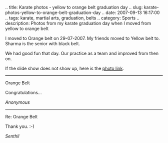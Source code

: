 .. title: Karate photos - yellow to orange belt graduation day
.. slug: karate-photos-yellow-to-orange-belt-graduation-day
.. date: 2007-09-13 16:17:00
.. tags: karate, martial arts, graduation, belts
.. category: Sports
.. description: Photos from my karate graduation day when I moved from yellow to orange belt

I moved to Orange belt on 29-07-2007. My friends moved to Yellow belt to. Sharma is the senior with black belt.

We had good fun that day. Our practice as a team and improved from then on.

If the slide show does not show up, here is the [photo link](http://picasaweb.google.com/orsenthil/Karate).


----


Orange Belt



Congratulations...

_Anonymous_

----


Re: Orange Belt



Thank you. :-)

_Senthil_